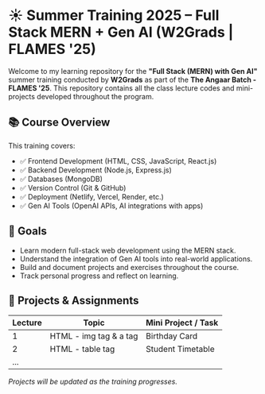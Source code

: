 # ☀️ Summer Training 2025 – Full Stack MERN + Gen AI (W2Grads | FLAMES '25)

Welcome to my learning repository for the **"Full Stack (MERN) with Gen AI"** summer training conducted by **W2Grads** as part of the **The Angaar Batch - FLAMES '25**. This repository contains all the class lecture codes and mini-projects developed throughout the program.

## 📚 Course Overview

This training covers:

- ✅ Frontend Development (HTML, CSS, JavaScript, React.js)  
- ✅ Backend Development (Node.js, Express.js)  
- ✅ Databases (MongoDB)  
- ✅ Version Control (Git & GitHub)  
- ✅ Deployment (Netlify, Vercel, Render, etc.)  
- ✅ Gen AI Tools (OpenAI APIs, AI integrations with apps)

## 🎯 Goals

- Learn modern full-stack web development using the MERN stack.  
- Understand the integration of Gen AI tools into real-world applications.  
- Build and document projects and exercises throughout the course.  
- Track personal progress and reflect on learning.

## 🚀 Projects & Assignments

| Lecture | Topic                     | Mini Project / Task                    |
|---------|---------------------------|----------------------------------------|
| 1       | HTML - img tag & a tag    | Birthday Card                          |
| 2       | HTML - table tag          | Student Timetable                      |
| ...     |                           |                                        |

_Projects will be updated as the training progresses._

